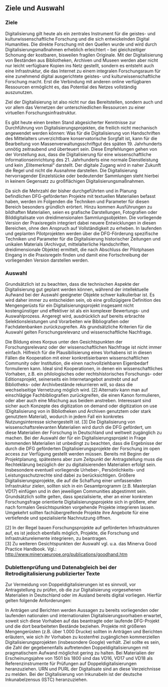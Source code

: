## Ziele und Auswahl

### Ziele

Digitalisierung gilt heute als ein zentrales Instrument für die geistes- und kulturwissenschaftliche Forschung und die sich entwickelnden Digital Humanities.
Die direkte Forschung mit den Quellen wurde und wird durch Digitalisierungsmaßnahmen erheblich erleichtert – bei gleichzeitiger Schonung der kostbaren, bisweilen fragilen Originale.
Mit der Digitalisierung von Beständen aus Bibliotheken, Archiven und Museen werden aber nicht nur leicht verfügbare Kopien ins Netz gestellt, sondern es entsteht auch eine Infrastruktur, die das Internet zu einem integralen Forschungsraum für eine zunehmend digital ausgerichtete geistes- und kulturwissenschaftliche Forschung macht.
Erst die Verbindung mit anderen online verfügbaren Ressourcen ermöglicht es, das Potential des Netzes vollständig auszunutzen.

Ziel der Digitalisierung ist also nicht nur das Bereitstellen, sondern auch und vor allem das Vernetzen der unterschiedlichen Ressourcen zu einer virtuellen Forschungsinfrastruktur. 

Es gibt heute einen breiten Stand abgesicherter Kenntnisse zur Durchführung von Digitalisierungsprojekten, die freilich nicht mechanisch angewendet werden können: Was für die Digitalisierung von Handschriften des Mittelalters unverzichtbare konservatorische Sorgfalt ist, kann für die Bearbeitung von Massenverwaltungsschriftgut des späten 19. Jahrhunderts unnötig zeitraubend und überteuert sein.
Diese Empfehlungen gehen von der Vorstellung aus, dass die Digitalisierung für eine wissenschaftliche Informationseinrichtung des 21. Jahrhunderts eine normale Dienstleistung und kein „Elitemerkmal“ darstellt.
Der digitale Zugang wird in naher Zukunft die Regel und nicht die Ausnahme darstellen.
Die Digitalisierung hervorragender Einzelstücke oder bedeutender Sammlungen steht hierbei in keinem Gegensatz zu großflächigen Digitalisierungsmaßnahmen.

Da sich die Mehrzahl der bisher durchgeführten und in Planung befindlichen DFG-geförderten Projekte mit textuellen Materialien befasst haben, werden im Folgenden die Techniken und Parameter für diesen Bereich besonders gründlich erörtert.
Hinzu kommen Ausführungen zu bildhaften Materialien, seien es grafische Darstellungen, Fotografien oder Bilddigitalisate von dreidimensionalen Sammlungsobjekten.
Die vorliegende Version der PraxisregeIn integriert dabei neuere Entwicklungen in diesen Bereichen, ohne den Anspruch auf Vollständigkeit zu erheben.
In laufenden und geplanten Pilotprojekten werden über die DFG-Förderung spezifische Techniken und Parameter für die Digitalisierung historischer Zeitungen und unikalen Materials (Archivgut, mittelalterliche Handschriften, dreidimensionale Objekte) ermittelt, die nach Abschluss der Pilotphasen Eingang in die Praxisregeln finden und damit eine Fortschreibung der vorliegenden Version darstellen werden.


### Auswahl 

Grundsätzlich ist zu beachten, dass die technischen Aspekte der Digitalisierung gut geplant werden können, während der intellektuelle Aufwand bei der Auswahl geeigneter Objekte schwer kalkulierbar ist.
Es wird daher immer zu entscheiden sein, ob eine großzügigere Definition des Mengengerüsts für ein Digitalisierungsprojekt insgesamt nicht kostengünstiger und effektiver ist als ein komplexer Bewertungs- und Auswahlprozess.
Angeregt wird, ausdrücklich auf bereits erbrachte Selektionsleistungen und Vorarbeiten wie Bibliografien oder Fachdatenbanken zurückzugreifen.
Als grundsätzliche Kriterien für die Auswahl gelten Forschungsrelevanz und wissenschaftliche Nachfrage.

Die Bildung eines Korpus unter den Gesichtspunkten der Forschungsrelevanz oder der wissenschaftlichen Nachfrage ist nicht immer einfach.
Hilfreich für die Plausibilisierung eines Vorhabens ist in diesen Fällen die Kooperation mit einer konkretisierbaren wissenschaftlichen Community oder Institution, die einen nachvollziehbaren Eigenbedarf formulieren kann.
Ideal sind Kooperationen, in denen ein wissenschaftliches Vorhaben, z.B. ein philologisches oder rechtshistorisches Forschungs- oder Editionsprojekt, seinerseits ein Internetangebot anstrebt und auf Bibliotheks- oder Archivbestände rekurrieren will, so dass die wechselseitige Vernetzung möglich wird. [2] 
Alternativ kann man auf einschlägige Fachbibliografien zurückgreifen, die einen Kanon formulieren, oder aber auch eine Mischung aus beidem anstreben.
Interessant sind sicher auch Konzepte des digitization on demand oder digitization on use (Digitalisierung von in Bibliotheken und Archiven genutztem oder stark genutztem Material), wodurch in jedem Fall ein konkretes Nutzungsinteresse sichergestellt ist. [3] 
Die Digitalisierung von wissenschaftsrelevanten Materialien wird durch die DFG gefördert, um diese Materialien der Forschung in Deutschland und weltweit zugänglich zu machen.
Bei der Auswahl der für ein Digitalisierungsprojekt in Frage kommenden Materialien ist unbedingt zu beachten, dass die Ergebnisse der durch die DFG geförderten Digitalisierungsprojekte der Forschung im open access zur Verfügung gestellt werden müssen.
Bereits mit Beginn der Projektplanung, spätestens aber zum Zeitpunkt der Antragstellung muss die Rechteklärung bezüglich der zu digitalisierenden Materialien erfolgt sein.
Insbesondere eventuell vorliegende Urheber-, Persönlichkeits- und Leistungsschutzrechte sind dabei zu berücksichtigen.
Größere Digitalisierungsprojekte, die auf die Schaffung einer umfassenden Infrastruktur zielen, sollten sich in ein Gesamtprogramm (z.B. Masterplan VD17) einfügen und in den jeweiligen Communities abgestimmt sein.
Grundsätzlich sollte gelten, dass spezialisierte, eher an einer konkreten Forschungsfrage orientierte Digitalisierungsprojekte sich in größere, eher nach formalen Gesichtspunkten vorgehende Projekte integrieren lassen.
Umgekehrt sollten fachübergreifende Projekte ihre Angebote für eine vertiefende und spezialisierte Nachnutzung öffnen.

[2] In der Regel bauen Forschungsprojekte auf geförderten Infrastrukturen auf, es ist jedoch ebenfalls möglich, Projekte, die Forschung und Infrastrukturelemente integrieren, zu beantragen.  
[3] Zu weiteren Gesichtspunkten der Auswahl vgl. u.a. das Minerva Good Practice Handbook. Vgl.: http://www.minervaeurope.org/publications/goodhand.htm   


### Dublettenprüfung und Datenabgleich bei der Retrodigitalisierung publizierter Texte 

Zur Vermeidung von Doppeldigitalisierungen ist es sinnvoll, vor Antragstellung zu prüfen, ob die zur Digitalisierung vorgesehenen Materialien in Deutschland oder im Ausland bereits digital vorliegen.
Hierfür gelten folgende Anforderungen:

In Anträgen und Berichten werden Aussagen zu bereits vorliegenden oder laufenden nationalen und internationalen Digitalisierungsvorhaben erwartet, soweit sich diese Vorhaben auf das beantragte oder laufende DFG-Projekt und die dort bearbeiteten Bestände beziehen. 
Projekte mit größeren Mengengerüsten (z.B. über 1.000 Drucke) sollten in Anträgen und Berichten erläutern, wie sich ihr Vorhaben zu kostenfrei zugänglichen kommerziellen Digitalisierungsprojekten (insbesondere Google) verhält.
Ziel sollte es sein, die Zahl der gegebenenfalls auftretenden Doppeldigitalisierungen mit pragmatischem Aufwand möglichst gering zu halten.
Bei Materialien der Erscheinungsjahre von 1501 bis 1800 sind das VD16, VD17 und VD18 als Referenzinstrumente für Prüfungen auf Doppeldigitalisierungen heranzuziehen.
URN und PURL der Digitalisate sind an diese Verzeichnisse zu melden.
Bei der Digitalisierung von Inkunabeln ist der deutsche Inkunabelzensus (ISTC) heranzuziehen.

